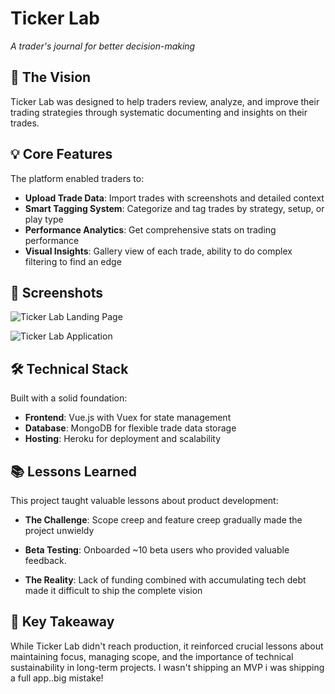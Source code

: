 # Ticker Lab

_A trader's journal for better decision-making_

## 🎯 The Vision

Ticker Lab was designed to help traders review, analyze, and improve their trading strategies through systematic documenting and insights on their trades.

## 💡 Core Features

The platform enabled traders to:

- **Upload Trade Data**: Import trades with screenshots and detailed context
- **Smart Tagging System**: Categorize and tag trades by strategy, setup, or play type
- **Performance Analytics**: Get comprehensive stats on trading performance
- **Visual Insights**: Gallery view of each trade, ability to do complex filtering to find an edge

## 📸 Screenshots

![Ticker Lab Landing Page](/tickerlab-landing.png)

![Ticker Lab Application](/tickerlab-app.png)

## 🛠️ Technical Stack

Built with a solid foundation:

- **Frontend**: Vue.js with Vuex for state management
- **Database**: MongoDB for flexible trade data storage
- **Hosting**: Heroku for deployment and scalability

## 📚 Lessons Learned

This project taught valuable lessons about product development:

- **The Challenge**: Scope creep and feature creep gradually made the project unwieldy
- **Beta Testing**: Onboarded ~10 beta users who provided valuable feedback.

- **The Reality**: Lack of funding combined with accumulating tech debt made it difficult to ship the complete vision

## 🔄 Key Takeaway

While Ticker Lab didn't reach production, it reinforced crucial lessons about maintaining focus, managing scope, and the importance of technical sustainability in long-term projects. I wasn't shipping an MVP i was shipping a full app..big mistake!
